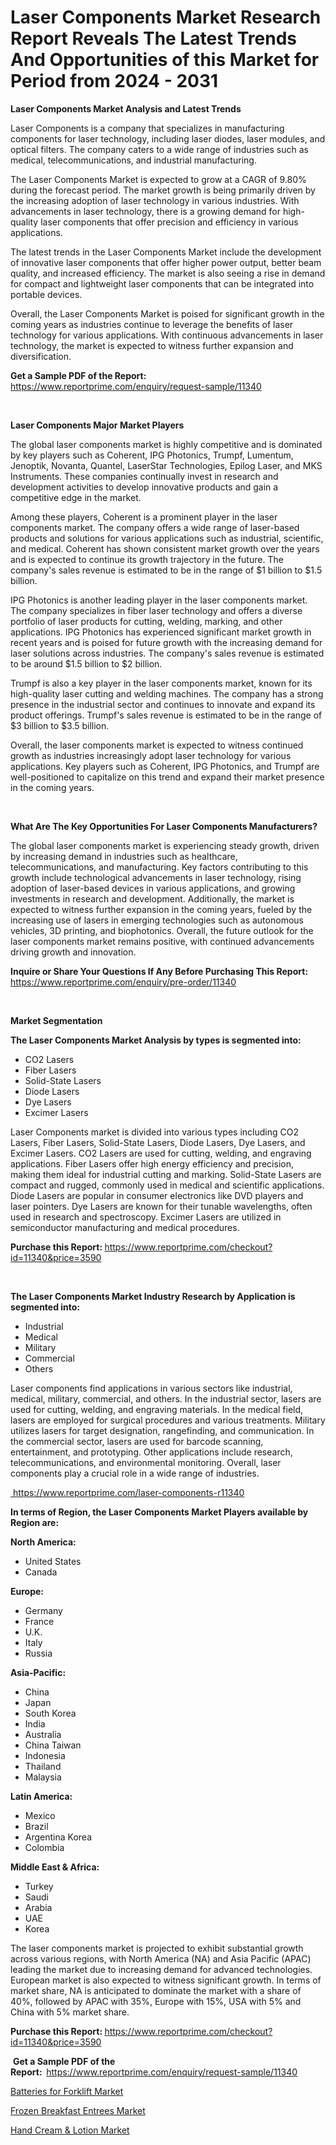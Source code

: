 <p><h1>Laser Components Market Research Report Reveals The Latest Trends And Opportunities of this Market for Period from 2024 - 2031</h1></p><p><strong>Laser Components Market Analysis and Latest Trends</strong></p>
<p><p>Laser Components is a company that specializes in manufacturing components for laser technology, including laser diodes, laser modules, and optical filters. The company caters to a wide range of industries such as medical, telecommunications, and industrial manufacturing.</p><p>The Laser Components Market is expected to grow at a CAGR of 9.80% during the forecast period. The market growth is being primarily driven by the increasing adoption of laser technology in various industries. With advancements in laser technology, there is a growing demand for high-quality laser components that offer precision and efficiency in various applications.</p><p>The latest trends in the Laser Components Market include the development of innovative laser components that offer higher power output, better beam quality, and increased efficiency. The market is also seeing a rise in demand for compact and lightweight laser components that can be integrated into portable devices.</p><p>Overall, the Laser Components Market is poised for significant growth in the coming years as industries continue to leverage the benefits of laser technology for various applications. With continuous advancements in laser technology, the market is expected to witness further expansion and diversification.</p></p>
<p><strong>Get a Sample PDF of the Report:&nbsp;</strong> <a href="https://www.reportprime.com/enquiry/request-sample/11340">https://www.reportprime.com/enquiry/request-sample/11340</a></p>
<p>&nbsp;</p>
<p><strong>Laser Components Major Market Players</strong></p>
<p><p>The global laser components market is highly competitive and is dominated by key players such as Coherent, IPG Photonics, Trumpf, Lumentum, Jenoptik, Novanta, Quantel, LaserStar Technologies, Epilog Laser, and MKS Instruments. These companies continually invest in research and development activities to develop innovative products and gain a competitive edge in the market.</p><p>Among these players, Coherent is a prominent player in the laser components market. The company offers a wide range of laser-based products and solutions for various applications such as industrial, scientific, and medical. Coherent has shown consistent market growth over the years and is expected to continue its growth trajectory in the future. The company's sales revenue is estimated to be in the range of $1 billion to $1.5 billion.</p><p>IPG Photonics is another leading player in the laser components market. The company specializes in fiber laser technology and offers a diverse portfolio of laser products for cutting, welding, marking, and other applications. IPG Photonics has experienced significant market growth in recent years and is poised for future growth with the increasing demand for laser solutions across industries. The company's sales revenue is estimated to be around $1.5 billion to $2 billion.</p><p>Trumpf is also a key player in the laser components market, known for its high-quality laser cutting and welding machines. The company has a strong presence in the industrial sector and continues to innovate and expand its product offerings. Trumpf's sales revenue is estimated to be in the range of $3 billion to $3.5 billion.</p><p>Overall, the laser components market is expected to witness continued growth as industries increasingly adopt laser technology for various applications. Key players such as Coherent, IPG Photonics, and Trumpf are well-positioned to capitalize on this trend and expand their market presence in the coming years.</p></p>
<p>&nbsp;</p>
<p><strong>What Are The Key Opportunities For Laser Components Manufacturers?</strong></p>
<p><p>The global laser components market is experiencing steady growth, driven by increasing demand in industries such as healthcare, telecommunications, and manufacturing. Key factors contributing to this growth include technological advancements in laser technology, rising adoption of laser-based devices in various applications, and growing investments in research and development. Additionally, the market is expected to witness further expansion in the coming years, fueled by the increasing use of lasers in emerging technologies such as autonomous vehicles, 3D printing, and biophotonics. Overall, the future outlook for the laser components market remains positive, with continued advancements driving growth and innovation.</p></p>
<p><strong>Inquire or Share Your Questions If Any Before Purchasing This Report:</strong> <a href="https://www.reportprime.com/enquiry/pre-order/11340">https://www.reportprime.com/enquiry/pre-order/11340</a></p>
<p>&nbsp;</p>
<p><strong>Market Segmentation</strong></p>
<p><strong>The Laser Components Market Analysis by types is segmented into:</strong></p>
<p><ul><li>CO2 Lasers</li><li>Fiber Lasers</li><li>Solid-State Lasers</li><li>Diode Lasers</li><li>Dye Lasers</li><li>Excimer Lasers</li></ul></p>
<p><p>Laser Components market is divided into various types including CO2 Lasers, Fiber Lasers, Solid-State Lasers, Diode Lasers, Dye Lasers, and Excimer Lasers. CO2 Lasers are used for cutting, welding, and engraving applications. Fiber Lasers offer high energy efficiency and precision, making them ideal for industrial cutting and marking. Solid-State Lasers are compact and rugged, commonly used in medical and scientific applications. Diode Lasers are popular in consumer electronics like DVD players and laser pointers. Dye Lasers are known for their tunable wavelengths, often used in research and spectroscopy. Excimer Lasers are utilized in semiconductor manufacturing and medical procedures.</p></p>
<p><strong>Purchase this Report:&nbsp;</strong><a href="https://www.reportprime.com/checkout?id=11340&price=3590">https://www.reportprime.com/checkout?id=11340&price=3590</a></p>
<p>&nbsp;</p>
<p><strong>The Laser Components Market Industry Research by Application is segmented into:</strong></p>
<p><ul><li>Industrial</li><li>Medical</li><li>Military</li><li>Commercial</li><li>Others</li></ul></p>
<p><p>Laser components find applications in various sectors like industrial, medical, military, commercial, and others. In the industrial sector, lasers are used for cutting, welding, and engraving materials. In the medical field, lasers are employed for surgical procedures and various treatments. Military utilizes lasers for target designation, rangefinding, and communication. In the commercial sector, lasers are used for barcode scanning, entertainment, and prototyping. Other applications include research, telecommunications, and environmental monitoring. Overall, laser components play a crucial role in a wide range of industries.</p></p>
<p><a href="https://www.reportprime.com/laser-components-r11340">&nbsp;https://www.reportprime.com/laser-components-r11340</a></p>
<p><strong>In terms of Region, the Laser Components Market Players available by Region are:</strong></p>
<p>
    <p> <strong> North America: </strong>
        <ul>
            <li>United States</li>
            <li>Canada</li>
        </ul>
        </p> 
    <p> <strong> Europe: </strong>
        <ul>
            <li>Germany</li>
            <li>France</li>
            <li>U.K.</li>
            <li>Italy</li>
            <li>Russia</li>
        </ul>
        </p> 
    <p> <strong> Asia-Pacific: </strong>
        <ul>
            <li>China</li>
            <li>Japan</li>
            <li>South Korea</li>
            <li>India</li>
            <li>Australia</li>
            <li>China Taiwan</li>
            <li>Indonesia</li>
            <li>Thailand</li>
            <li>Malaysia</li>
        </ul>
        </p> 
    <p> <strong> Latin America: </strong>
        <ul>
            <li>Mexico</li>
            <li>Brazil</li>
            <li>Argentina Korea</li>
            <li>Colombia</li>
        </ul>
        </p> 
    <p> <strong> Middle East & Africa: </strong>
        <ul>
            <li>Turkey</li>
            <li>Saudi</li>
            <li>Arabia</li>
            <li>UAE</li>
            <li>Korea</li>
        </ul>
    </p>
    </p>
<p><p>The laser components market is projected to exhibit substantial growth across various regions, with North America (NA) and Asia Pacific (APAC) leading the market due to increasing demand for advanced technologies. European market is also expected to witness significant growth. In terms of market share, NA is anticipated to dominate the market with a share of 40%, followed by APAC with 35%, Europe with 15%, USA with 5% and China with 5% market share.</p></p>
<p><strong>Purchase this Report: </strong><a href="https://www.reportprime.com/checkout?id=11340&price=3590">https://www.reportprime.com/checkout?id=11340&price=3590</a></p>
<p>&nbsp;<strong>Get a Sample PDF of the Report:&nbsp;&nbsp;</strong><a href="https://www.reportprime.com/enquiry/request-sample/11340">https://www.reportprime.com/enquiry/request-sample/11340</a></p>
<p><strong></strong></p>
<p><p><a href="https://github.com/RickHolmes3/Market-Research-Report-List-4/blob/main/batteries-for-forklift-market.md">Batteries for Forklift Market</a></p><p><a href="https://www.linkedin.com/pulse/frozen-breakfast-entrees-market-size-reveals-best-marketing-channels-efzee?trackingId=FuFV0TsovudmDjhQHTFLbw%3D%3D">Frozen Breakfast Entrees Market</a></p><p><a href="https://www.linkedin.com/pulse/hand-cream-amp-lotion-market-analysis-sze-forecasted-period-from-bg4se?trackingId=YbwOVwtTCKPw4%2FKpwdn3NQ%3D%3D">Hand Cream & Lotion Market</a></p></p>